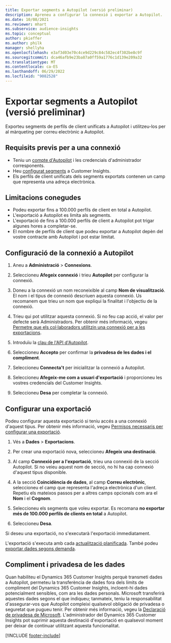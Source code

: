 ```yaml
---
title: Exportar segments a Autopilot (versió preliminar)
description: Apreneu a configurar la connexió i exportar a Autopilot.
ms.date: 10/08/2021
ms.reviewer: mhart
ms.subservice: audience-insights
ms.topic: conceptual
author: pkieffer
ms.author: philk
manager: shellyha
ms.openlocfilehash: e3af3d03e70c4ce9d229c84c582ec4f302be8c9f
ms.sourcegitcommit: dca46afb9e23ba87a0ff59a1776c1d139e209a32
ms.translationtype: MT
ms.contentlocale: ca-ES
ms.lasthandoff: 06/29/2022
ms.locfileid: "9082528"
---
```

# <a name="export-segments-to-autopilot-preview"></a>Exportar segments a Autopilot (versió preliminar)

Exporteu segments de perfils de client unificats a Autopilot i utilitzeu-los per al màrqueting per correu electrònic a Autopilot. 

## <a name="prerequisites-for-a-connection"></a>Requisits previs per a una connexió

-   Teniu un [compte d'Autopilot](https://www.autopilothq.com/) i les credencials d'administrador corresponents.
-   Heu [configurat segments](segments.md) a Customer Insights.
-   Els perfils de client unificats dels segments exportats contenen un camp que representa una adreça electrònica.

## <a name="known-limitations"></a>Limitacions conegudes

- Podeu exportar fins a 100.000 perfils de client en total a Autopilot.
- L'exportació a Autopilot es limita als segments.
- L'exportació de fins a 100.000 perfils de client a Autopilot pot trigar algunes hores a completar-se. 
- El nombre de perfils de client que podeu exportar a Autopilot depèn del vostre contracte amb Autopilot i pot estar limitat.

## <a name="set-up-connection-to-autopilot"></a>Configuració de la connexió a Autopilot

1. Aneu a **Administració** > **Connexions**.

1. Seleccioneu **Afegeix connexió** i trieu **Autopilot** per configurar la connexió.

1. Doneu a la connexió un nom reconeixible al camp **Nom de visualització**. El nom i el tipus de connexió descriuen aquesta connexió. Us recomanem que trieu un nom que expliqui la finalitat i l'objectiu de la connexió.

1. Trieu qui pot utilitzar aquesta connexió. Si no feu cap acció, el valor per defecte serà Administradors. Per obtenir més informació, vegeu [Permetre que els col·laboradors utilitzin una connexió per a les exportacions](connections.md#allow-contributors-to-use-a-connection-for-exports).

1. Introduïu la [clau de l'API d'Autopilot](https://autopilot.docs.apiary.io/#).

1. Seleccioneu **Accepto** per confirmar la **privadesa de les dades i el compliment**.

1. Seleccioneu **Connecta't** per inicialitzar la connexió a Autopilot.

1. Seleccioneu **Afegeix-me com a usuari d'exportació** i proporcioneu les vostres credencials del Customer Insights.

1. Seleccioneu **Desa** per completar la connexió.

## <a name="configure-an-export"></a>Configurar una exportació

Podeu configurar aquesta exportació si teniu accés a una connexió d'aquest tipus. Per obtenir més informació, vegeu [Permisos necessaris per configurar una exportació](export-destinations.md#set-up-a-new-export).

1. Vés a **Dades** > **Exportacions**.

1. Per crear una exportació nova, seleccioneu **Afegeix una destinació**.

1. Al camp **Connexió per a l'exportació**, trieu una connexió de la secció Autopilot. Si no veieu aquest nom de secció, no hi ha cap connexió d'aquest tipus disponible.

1. A la secció **Coincidència de dades**, al camp **Correu electrònic**, seleccioneu el camp que representa l'adreça electrònica d'un client. Repetiu els mateixos passos per a altres camps opcionals com ara el **Nom** i el **Cognom**.

1. Seleccioneu els segments que voleu exportar. Es recomana **no exportar més de 100.000 perfils de clients en total** a Autopilot. 

1. Seleccioneu **Desa**.

Si deseu una exportació, no s'executarà l'exportació immediatament.

L'exportació s'executa amb cada [actualització planificada](system.md#schedule-tab). També podeu [exportar dades segons demanda](export-destinations.md#run-exports-on-demand). 

## <a name="data-privacy-and-compliance"></a>Compliment i privadesa de les dades

Quan habiliteu el Dynamics 365 Customer Insights perquè transmeti dades a Autopilot, permeteu la transferència de dades fora dels límits de compliment del Dynamics 365 Customer Insights, incloent-hi dades potencialment sensibles, com ara les dades personals. Microsoft transferirà aquestes dades segons el que indiqueu; tanmateix, teniu la responsabilitat d'assegurar-vos que Autopilot compleixi qualsevol obligació de privadesa o seguretat que pugueu tenir. Per obtenir més informació, vegeu la [Declaració de privadesa de Microsoft](https://go.microsoft.com/fwlink/?linkid=396732).
L'administrador del Dynamics 365 Customer Insights pot suprimir aquesta destinació d'exportació en qualsevol moment per deixar de continuar utilitzant aquesta funcionalitat.


[!INCLUDE [footer-include](includes/footer-banner.md)]

